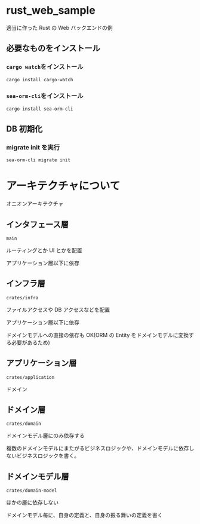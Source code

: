 # rust_web_sample

適当に作った Rust の Web バックエンドの例

## 必要なものをインストール

### `cargo watch`をインストール

```bash
cargo install cargo-watch
```

### `sea-orm-cli`をインストール

```bash
cargo install sea-orm-cli
```

## DB 初期化

### migrate init を実行

```bash
sea-orm-cli migrate init
```

# アーキテクチャについて

オニオンアーキテクチャ

## インタフェース層

`main`

ルーティングとか UI とかを配置

アプリケーション層以下に依存

## インフラ層

`crates/infra`

ファイルアクセスや DB アクセスなどを配置

アプリケーション層以下に依存

ドメインモデルへの直接の依存も OK(ORM の Entity をドメインモデルに変換する必要があるため)

## アプリケーション層

`crates/application`

ドメイン

## ドメイン層

`crates/domain`

ドメインモデル層にのみ依存する

複数のドメインモデルにまたがるビジネスロジックや、ドメインモデルに依存しないビジネスロジックを書く。

## ドメインモデル層

`crates/domain-model`

ほかの層に依存しない

ドメインモデル毎に、自身の定義と、自身の振る舞いの定義を書く
